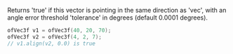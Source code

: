 Returns 'true' if this vector is pointing in the same direction as 'vec', with an angle error threshold 'tolerance' in degrees (default 0.0001 degrees).

```cpp
ofVec3f v1 = ofVec3f(40, 20, 70);
ofVec3f v2 = ofVec3f(4, 2, 7);
// v1.align(v2, 0.0) is true
```

